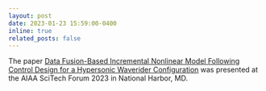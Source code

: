 ```yaml
---
layout: post
date: 2023-01-23 15:59:00-0400
inline: true
related_posts: false
---
```

The paper [Data Fusion-Based Incremental Nonlinear Model Following Control Design for a Hypersonic Waverider Configuration](https://arc.aiaa.org/doi/10.2514/6.2023-1997) was presented at the AIAA SciTech Forum 2023 in National Harbor, MD.
